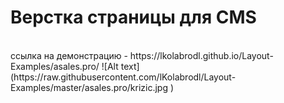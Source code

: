 # Верстка страницы для CMS

<br>
ссылка на демонстрацию - https://lkolabrodl.github.io/Layout-Examples/asales.pro/
![Alt text](https://raw.githubusercontent.com/lKolabrodl/Layout-Examples/master/asales.pro/krizic.jpg )

